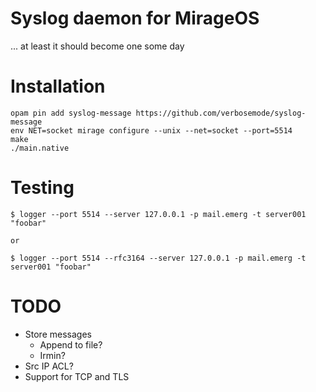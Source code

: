 # Syslog daemon for MirageOS

... at least it should become one some day

# Installation

	opam pin add syslog-message https://github.com/verbosemode/syslog-message
	env NET=socket mirage configure --unix --net=socket --port=5514
	make
	./main.native

# Testing

	$ logger --port 5514 --server 127.0.0.1 -p mail.emerg -t server001 "foobar"

	or

	$ logger --port 5514 --rfc3164 --server 127.0.0.1 -p mail.emerg -t server001 "foobar"

# TODO

* Store messages
  - Append to file?
  - Irmin?
* Src IP ACL?
* Support for TCP and TLS
